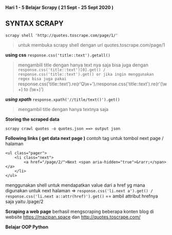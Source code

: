 
**Hari 1 - 5 Belajar Scrapy ( 21 Sept - 25 Sept 2020 )**

## SYNTAX SCRAPY
    scrapy shell 'http://quotes.toscrape.com/page/1/' 

> untuk membuka scrapy shell dengan url quotes.toscrape.com/page/1

**using css**
`response.css('title::text').getall()` 

> mengambill title dengan hanya text nya saja bisa juga dengan `response.css('title::text')[0].get() / response.css('title::text').get() or jika ingin menggunakan regex bisa juga pakai `response.css('title::text').re(r'Q\w+')` / `response.css('title::text').re(r'(\w+) to (\w+)')

***using xpath***
`response.xpath('//title/text()').get()`

> mengambil title dengan hanya textnya saja
> 

**Storing the scraped data**

    scrapy crawl quotes -o quotes.json ==> output json

**Following links ( get data next page )**
contoh tag untuk tombol next page / halaman

    <ul class="pager">
        <li class="next">
            <a href="/page/2/">Next <span aria-hidden="true">&rarr;</span></a>
        </li>
    </ul>

menggunakan shell untuk mendapatkan value dari a href yg mana digunakan untuk next halaman => `response.css('li.next a').get() / response.css('li.next a::attr(href)').get()` == ambil attribut hrefnya saja yaitu /page/2

**Scraping a web page**
berhasil mengscraping beberapa konten blog di website https://mazipan.space dan http://quotes.toscrape.com/

**Belajar OOP Python**


